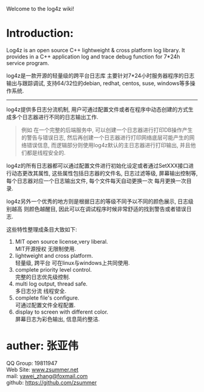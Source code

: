 Welcome to the log4z wiki!  
# Introduction:    

Log4z is an open source C++ lightweight & cross platform log library. It provides in a C++ application log and trace debug function for 7*24h service program.   

log4z是一款开源的轻量级的跨平台日志库 主要针对7*24小时服务器程序的日志输出与跟踪调试, 支持64/32位的debian, redhat, centos, suse, windows等多操作系统.  
***
log4z提供多日志分流机制, 用户可通过配置文件或者在程序中动态创建的方式生成多个日志器进行不同的日志输出工作. 
> 例如 在一个完整的后端服务中, 可以创建一个日志器进行打印DB操作产生的警告与错误日志, 然后再创建一个日志器进行打印网络底层可能产生的网络错误信息, 而逻辑部分则使用log4z默认的主日志器进行打印输出, 并且他们都是线程安全的.  

log4z的所有日志器都可以通过配置文件进行初始化设定或者通过SetXXX接口进行动态更改其属性, 这些属性包括日志器的文件名, 日志过滤等级, 屏幕输出控制等, 每个日志器对应一个日志输出文件, 每个文件每天自动更换一次 每月更换一次目录.  

log4z另外一个优秀的地方则是根据日志的等级不同予以不同的颜色展示, 日志级别越高 则颜色越醒目, 因此可以在调试程序时候非常舒适的找到警告或者错误日志.  

这些特性整理成条目大致如下:
    
1. MIT open source license,very liberal.  
   MIT开源授权 无限制使用. 
2. lightweight and cross platform.  
   轻量级, 跨平台 可在linux与windows上共同使用. 
3. complete priority level control.  
   完整的日志优先级控制.
4. multi log output,  thread safe.  
   多日志分流 线程安全.  
5. complete file's configure.  
   可通过配置文件全程配置.  
6. display to screen with different color.  
   屏幕日志为彩色输出, 信息简约整洁.  
 





auther: 张亚伟 
=======  
QQ Group: 19811947  
Web Site: www.zsummer.net  
mail: yawei_zhang@foxmail.com  
github: https://github.com/zsummer  








